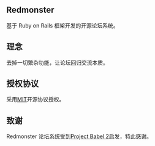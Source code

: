 ## Redmonster

基于 Ruby on Rails 框架开发的开源论坛系统。

## 理念

去掉一切繁杂功能，让论坛回归交流本质。

## 授权协议

采用[MIT](http://opensource.org/licenses/MIT)开源协议授权。

## 致谢

Redmonster 论坛系统受到[Project Babel 2](https://github.com/livid/v2ex)启发，特此感谢。

